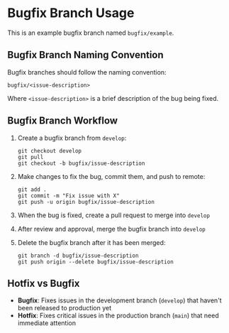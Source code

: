 # Bugfix Branch Usage

This is an example bugfix branch named `bugfix/example`.

## Bugfix Branch Naming Convention

Bugfix branches should follow the naming convention:

```
bugfix/<issue-description>
```

Where `<issue-description>` is a brief description of the bug being fixed.

## Bugfix Branch Workflow

1. Create a bugfix branch from `develop`:
   ```
   git checkout develop
   git pull
   git checkout -b bugfix/issue-description
   ```

2. Make changes to fix the bug, commit them, and push to remote:
   ```
   git add .
   git commit -m "Fix issue with X"
   git push -u origin bugfix/issue-description
   ```

3. When the bug is fixed, create a pull request to merge into `develop`

4. After review and approval, merge the bugfix branch into `develop`

5. Delete the bugfix branch after it has been merged:
   ```
   git branch -d bugfix/issue-description
   git push origin --delete bugfix/issue-description
   ```

## Hotfix vs Bugfix

- **Bugfix**: Fixes issues in the development branch (`develop`) that haven't been released to production yet
- **Hotfix**: Fixes critical issues in the production branch (`main`) that need immediate attention